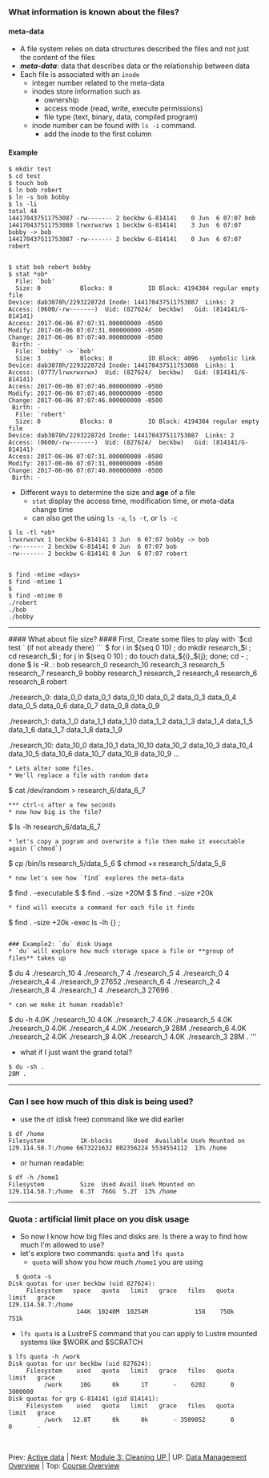 ### What information is known about the files?

#### meta-data

* A file system relies on data structures described the files and not just the content of the files
* ***meta-data***: data that describes data or the relationship between data
* Each file is associated with an `inode`
  + integer number related to the meta-data
  + inodes store information such as
    * ownership
    * access mode (read, write, execute permissions)
    * file type (text, binary, data, compiled program)
  + inode number can be found with `ls -i` command.
    * add the inode to the first column

#### Example
```
$ mkdir test
$ cd test
$ touch bob
$ ln bob robert
$ ln -s bob bobby
$ ls -li
total 44
144170437511753087 -rw------- 2 beckbw G-814141    0 Jun  6 07:07 bob
144170437511753088 lrwxrwxrwx 1 beckbw G-814141    3 Jun  6 07:07 bobby -> bob
144170437511753087 -rw------- 2 beckbw G-814141    0 Jun  6 07:07 robert


$ stat bob robert bobby
$ stat *ob*
  File: `bob'
  Size: 0         	Blocks: 0          IO Block: 4194304 regular empty file
Device: dab3078h/229322872d	Inode: 144170437511753087  Links: 2
Access: (0600/-rw-------)  Uid: (827624/  beckbw)   Gid: (814141/G-814141)
Access: 2017-06-06 07:07:31.000000000 -0500
Modify: 2017-06-06 07:07:31.000000000 -0500
Change: 2017-06-06 07:07:40.000000000 -0500
 Birth: -
  File: `bobby' -> `bob'
  Size: 3         	Blocks: 0          IO Block: 4096   symbolic link
Device: dab3078h/229322872d	Inode: 144170437511753088  Links: 1
Access: (0777/lrwxrwxrwx)  Uid: (827624/  beckbw)   Gid: (814141/G-814141)
Access: 2017-06-06 07:07:46.000000000 -0500
Modify: 2017-06-06 07:07:46.000000000 -0500
Change: 2017-06-06 07:07:46.000000000 -0500
 Birth: -
  File: `robert'
  Size: 0         	Blocks: 0          IO Block: 4194304 regular empty file
Device: dab3078h/229322872d	Inode: 144170437511753087  Links: 2
Access: (0600/-rw-------)  Uid: (827624/  beckbw)   Gid: (814141/G-814141)
Access: 2017-06-06 07:07:31.000000000 -0500
Modify: 2017-06-06 07:07:31.000000000 -0500
Change: 2017-06-06 07:07:40.000000000 -0500
 Birth: -

```

* Different ways to determine the size and **age** of a file
  + `stat` display the access time, modification time, or meta-data change time
  + can also get the using `ls -u`, `ls -t`, or `ls -c`

```
$ ls -tl *ob*
lrwxrwxrwx 1 beckbw G-814141 3 Jun  6 07:07 bobby -> bob
-rw------- 2 beckbw G-814141 0 Jun  6 07:07 bob
-rw------- 2 beckbw G-814141 0 Jun  6 07:07 robert


$ find -mtime <days>
$ find -mtime 1
$
$ find -mtime 0
./robert
./bob
./bobby
```

<hr>
#### What about file size?
#### First, Create some files to play with
`$cd test ` (if not already there)
```
$ for i in $(seq 0 10) ; do mkdir research_$i ; cd research_$i ; for j in $(seq 0 10) ; do touch  data_${i}_${j}; done; cd - ; done
$ ls -R
.:
bob    research_0  research_10  research_3  research_5  research_7  research_9
bobby  research_1  research_2   research_4  research_6  research_8  robert

./research_0:
data_0_0  data_0_1  data_0_10  data_0_2  data_0_3  data_0_4  data_0_5  data_0_6  data_0_7  data_0_8  data_0_9

./research_1:
data_1_0  data_1_1  data_1_10  data_1_2  data_1_3  data_1_4  data_1_5  data_1_6  data_1_7  data_1_8  data_1_9

./research_10:
data_10_0  data_10_1  data_10_10  data_10_2  data_10_3  data_10_4  data_10_5  data_10_6  data_10_7  data_10_8  data_10_9
...
```
* Lets alter some files.
* We'll replace a file with random data
```
$ cat /dev/random > research_6/data_6_7
```
*** ctrl-c after a few seconds
* now how big is the file?
```
$ ls -lh research_6/data_6_7
```
* let's copy a pogram and overwrite a file then make it executable again (`chmod`)
```
$ cp /bin/ls research_5/data_5_6
$ chmod +x research_5/data_5_6
```
* now let's see how `find` explores the meta-data
```
$ find . -executable
$
$ find . -size +20M
$
$ find . -size +20k
```
* find will execute a command for each file it finds
```
$ find . -size +20k -exec ls -lh {} \;
```

### Example2: `du` disk Usage
* `du` will explore how much storage space a file or **group of files** takes up

```
$ du
4	./research_10
4	./research_7
4	./research_5
4	./research_0
4	./research_4
4	./research_9
27652	./research_6
4	./research_2
4	./research_8
4	./research_1
4	./research_3
27696	.
```
* can we make it human readable?

```
$ du -h
4.0K	./research_10
4.0K	./research_7
4.0K	./research_5
4.0K	./research_0
4.0K	./research_4
4.0K	./research_9
28M	./research_6
4.0K	./research_2
4.0K	./research_8
4.0K	./research_1
4.0K	./research_3
28M	.
'''

* what if I just want the grand total?

```
$ du -sh .
28M	.
```

<hr>

### Can I see how much of this disk is being used?
* use the `df` (disk free) command like we did earlier

```
$ df /home
Filesystem          1K-blocks      Used  Available Use% Mounted on
129.114.58.7:/home 6673221632 802356224 5534554112  13% /home
```
* or human readable:
```
$ df -h /home1
Filesystem          Size  Used Avail Use% Mounted on
129.114.58.7:/home  6.3T  766G  5.2T  13% /home
```

<hr>

### Quota : artificial limit place on you disk usage
* So now I know how big files and disks are. Is there a way to find how much I'm allowed to use?
* let's explore two commands: `quota` and `lfs quota`
  + `quota` will show you how much `/home1` you are using

```
  $ quota -s
Disk quotas for user beckbw (uid 827624): 
     Filesystem   space   quota   limit   grace   files   quota   limit   grace
129.114.58.7:/home
                   144K  10240M  10254M             158    750k    751k        
```

+ `lfs quota` is a LustreFS command that you can apply to Lustre mounted systems like $WORK and $SCRATCH

```
$ lfs quota -h /work
Disk quotas for usr beckbw (uid 827624):
     Filesystem    used   quota   limit   grace   files   quota   limit   grace
          /work     10G      0k      1T       -    6202       0 3000000       -
Disk quotas for grp G-814141 (gid 814141):
     Filesystem    used   quota   limit   grace   files   quota   limit   grace
          /work   12.8T      0k      0k       - 3509052       0       0       -

```


  <br>

  Prev: [Active data](data_management_01_04.md) | Next: [Module 3: Cleaning UP ](data_management_03_01.md) | UP: [Data Management Overview](data_management.md) | Top: [Course Overview](../../index.md)
